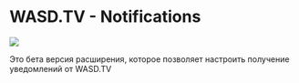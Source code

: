 # WASD.TV - Notifications

<img src="https://static.wasd.tv/assets/fe/images/Wasd_Beta_color_logo_dark.svg">

Это бета версия расширения, которое позволяет настроить получение уведомлений от WASD.TV
